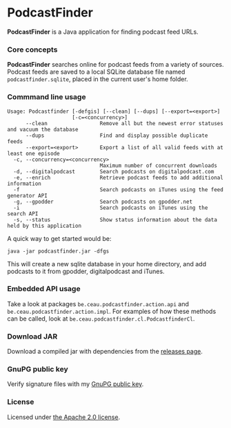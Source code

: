 # PodcastFinder

**PodcastFinder** is a Java application for finding podcast feed URLs.

### Core concepts
**PodcastFinder** searches online for podcast feeds from a variety of sources. Podcast feeds are saved to a local SQLite database file named `podcastfinder.sqlite`, placed in the current user's home folder.  

### Commmand line usage

```
Usage: Podcastfinder [-defgis] [--clean] [--dups] [--export=<export>]
                     [-c=<concurrency>]
      --clean                 Remove all but the newest error statuses and vacuum the database
      --dups                  Find and display possible duplicate feeds
      --export=<export>       Export a list of all valid feeds with at least one episode
  -c, --concurrency=<concurrency>
                              Maximum number of concurrent downloads
  -d, --digitalpodcast        Search podcasts on digitalpodcast.com
  -e, --enrich                Retrieve podcast feeds to add additional information
  -f                          Search podcasts on iTunes using the feed generator API
  -g, --gpodder               Search podcasts on gpodder.net
  -i                          Search podcasts on iTunes using the search API
  -s, --status                Show status information about the data held by this application
```

A quick way to get started would be:

```
java -jar podcastfinder.jar -dfgs
```

This will create a new sqlite database in your home directory, and add podcasts to it from gpodder, digitalpodcast and iTunes.

### Embedded API usage

Take a look at packages `be.ceau.podcastfinder.action.api` and  `be.ceau.podcastfinder.action.impl`. For examples of how these methods can be called, look at `be.ceau.podcastfinder.cl.PodcastfinderCl`.

### Download JAR

Download a compiled jar with dependencies from the [releases page](https://github.com/mdewilde/podcastfinder/releases).

### GnuPG public key
Verify signature files with my [GnuPG public key](https://www.ceau.be/pubkey.gpg).

### License
Licensed under [the Apache 2.0 license](http://www.apache.org/licenses/LICENSE-2.0.txt).